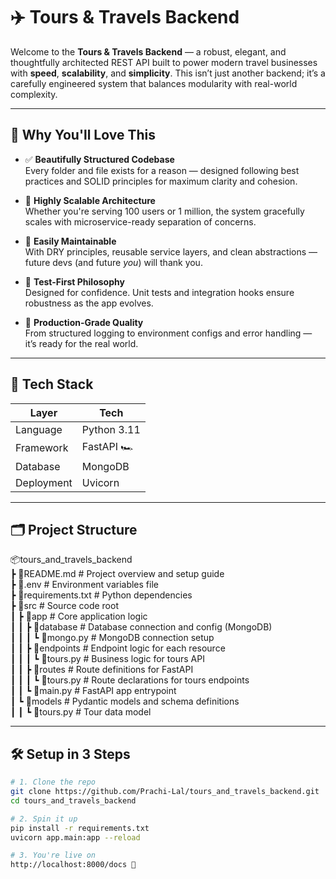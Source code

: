 # ✈️ Tours & Travels Backend

Welcome to the **Tours & Travels Backend** — a robust, elegant, and thoughtfully architected REST API built to power modern travel businesses with **speed**, **scalability**, and **simplicity**. This isn’t just another backend; it’s a carefully engineered system that balances modularity with real-world complexity.

---

## 🚀 Why You'll Love This

- ✅ **Beautifully Structured Codebase**  
  Every folder and file exists for a reason — designed following best practices and SOLID principles for maximum clarity and cohesion.

- 🧱 **Highly Scalable Architecture**  
  Whether you're serving 100 users or 1 million, the system gracefully scales with microservice-ready separation of concerns.

- 🔧 **Easily Maintainable**  
  With DRY principles, reusable service layers, and clean abstractions — future devs (and future *you*) will thank you.

- 🧪 **Test-First Philosophy**  
  Designed for confidence. Unit tests and integration hooks ensure robustness as the app evolves.

- 💼 **Production-Grade Quality**  
  From structured logging to environment configs and error handling — it’s ready for the real world.

---

## 🧩 Tech Stack

| Layer          | Tech                          |
|----------------|-------------------------------|
| Language       | Python 3.11                   |
| Framework      | FastAPI 🏎️                    |
| Database       | MongoDB                       |
| Deployment     | Uvicorn                       |

---

## 🗂️ Project Structure

📦tours_and_travels_backend  
 ┣ 📄README.md                  # Project overview and setup guide  
 ┣ 📄.env                       # Environment variables file  
 ┣ 📄requirements.txt           # Python dependencies  
 ┣ 📂src                        # Source code root  
 ┃ ┣ 📂app                      # Core application logic  
 ┃ ┃ ┣ 📂database               # Database connection and config (MongoDB)  
 ┃ ┃ ┃ ┗ 📄mongo.py             # MongoDB connection setup  
 ┃ ┃ ┣ 📂endpoints              # Endpoint logic for each resource  
 ┃ ┃ ┃ ┗ 📄tours.py             # Business logic for tours API  
 ┃ ┃ ┣ 📂routes                 # Route definitions for FastAPI  
 ┃ ┃ ┃ ┗ 📄tours.py             # Route declarations for tours endpoints  
 ┃ ┃ ┗ 📄main.py                # FastAPI app entrypoint  
 ┃ ┗ 📂models                   # Pydantic models and schema definitions  
 ┃ ┃ ┗ 📄tours.py               # Tour data model  


---


## 🛠️ Setup in 3 Steps

```bash
# 1. Clone the repo
git clone https://github.com/Prachi-Lal/tours_and_travels_backend.git
cd tours_and_travels_backend

# 2. Spin it up
pip install -r requirements.txt
uvicorn app.main:app --reload

# 3. You're live on
http://localhost:8000/docs 🚀
